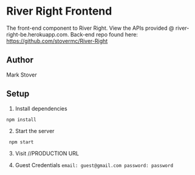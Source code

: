 # River Right Frontend

The front-end component to River Right. View the APIs provided @ river-right-be.herokuapp.com. Back-end repo found here: https://github.com/stovermc/River-Right

## Author
Mark Stover

## Setup

1. Install dependencies

  ```shell
  npm install
  ```
2. Start the server
 ```shell
  npm start
  ```
  
3. Visit //PRODUCTION URL

4. Guest Credentials
`email: guest@gmail.com password: password`
